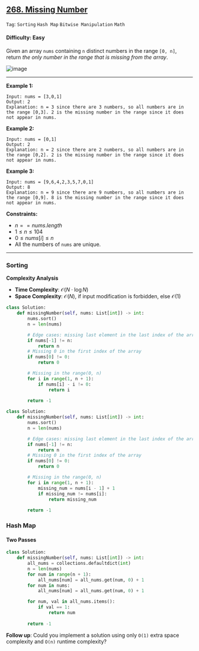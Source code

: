 ## [268. Missing Number](https://leetcode.com/problems/missing-number)

```Tag```: ```Sorting``` ```Hash Map``` ```Bitwise Manipulation``` ```Math```

#### Difficulty: Easy

Given an array ```nums``` containing ```n``` distinct numbers in the range ```[0, n]```, return _the only number in the range that is missing from the array_.

![image](https://github.com/quananhle/Python/assets/35042430/603a158e-aa1a-43ab-a1a4-19c2e18bfe33)

---

__Example 1:__
```
Input: nums = [3,0,1]
Output: 2
Explanation: n = 3 since there are 3 numbers, so all numbers are in the range [0,3]. 2 is the missing number in the range since it does not appear in nums.
```

__Example 2:__
```
Input: nums = [0,1]
Output: 2
Explanation: n = 2 since there are 2 numbers, so all numbers are in the range [0,2]. 2 is the missing number in the range since it does not appear in nums.
```

__Example 3:__
```
Input: nums = [9,6,4,2,3,5,7,0,1]
Output: 8
Explanation: n = 9 since there are 9 numbers, so all numbers are in the range [0,9]. 8 is the missing number in the range since it does not appear in nums.
```

__Constraints:__

- $n == nums.length$
- $1 \le n \le 104$
- $0 \le nums[i] \le n$
- All the numbers of ```nums``` are unique.

---

### Sorting

__Complexity Analysis__

- __Time Complexity__: $\mathcal{O}(N \cdot \log{}N)$
- __Space Complexity__: $\mathcal{O}(N)$, if input modification is forbidden, else $\mathcal{O}(1)$

```Python
class Solution:
    def missingNumber(self, nums: List[int]) -> int:
        nums.sort()
        n = len(nums)

        # Edge cases: missing last element in the last index of the array
        if nums[-1] != n:
            return n
        # Missing 0 in the first index of the array
        if nums[0] != 0:
            return 0

        # Missing in the range(0, n)
        for i in range(1, n + 1):
            if nums[i] - i != 0:
                return i
        
        return -1
```

```Python
class Solution:
    def missingNumber(self, nums: List[int]) -> int:
        nums.sort()
        n = len(nums)

        # Edge cases: missing last element in the last index of the array
        if nums[-1] != n:
            return n
        # Missing 0 in the first index of the array
        if nums[0] != 0:
            return 0

        # Missing in the range(0, n)
        for i in range(1, n + 1):
            missing_num = nums[i - 1] + 1
            if missing_num != nums[i]:
                return missing_num
        
        return -1
```

### Hash Map

#### Two Passes

```Python
class Solution:
    def missingNumber(self, nums: List[int]) -> int:
        all_nums = collections.defaultdict(int)
        n = len(nums)
        for num in range(n + 1):
            all_nums[num] = all_nums.get(num, 0) + 1
        for num in nums:
            all_nums[num] = all_nums.get(num, 0) + 1

        for num, val in all_nums.items():
            if val == 1:
                return num
        
        return -1
```

__Follow up__: Could you implement a solution using only ```O(1)``` extra space complexity and ```O(n)``` runtime complexity?
